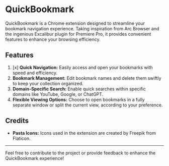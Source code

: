 # QuickBookmark

QuickBookmark is a Chrome extension designed to streamline your bookmark navigation experience. Taking inspiration from Arc Browser and the ingenious Excalibur plugin for Premiere Pro, it provides convenient features to enhance your browsing efficiency.

## Features

1. [x] **Quick Navigation:** Easily access and open your bookmarks with speed and efficiency.
2. **Bookmark Management:** Edit bookmark names and delete them swiftly to keep your collection organized.
3. **Domain-Specific Search:** Enable quick searches within specific domains like YouTube, Google, or ChatGPT.
4. **Flexible Viewing Options:** Choose to open bookmarks in a fully separate window or split the current view, according to your preference.

## Credits

- **Pasta Icons:** Icons used in the extension are created by Freepik from Flaticon.

---

Feel free to contribute to the project or provide feedback to enhance the QuickBookmark experience!
